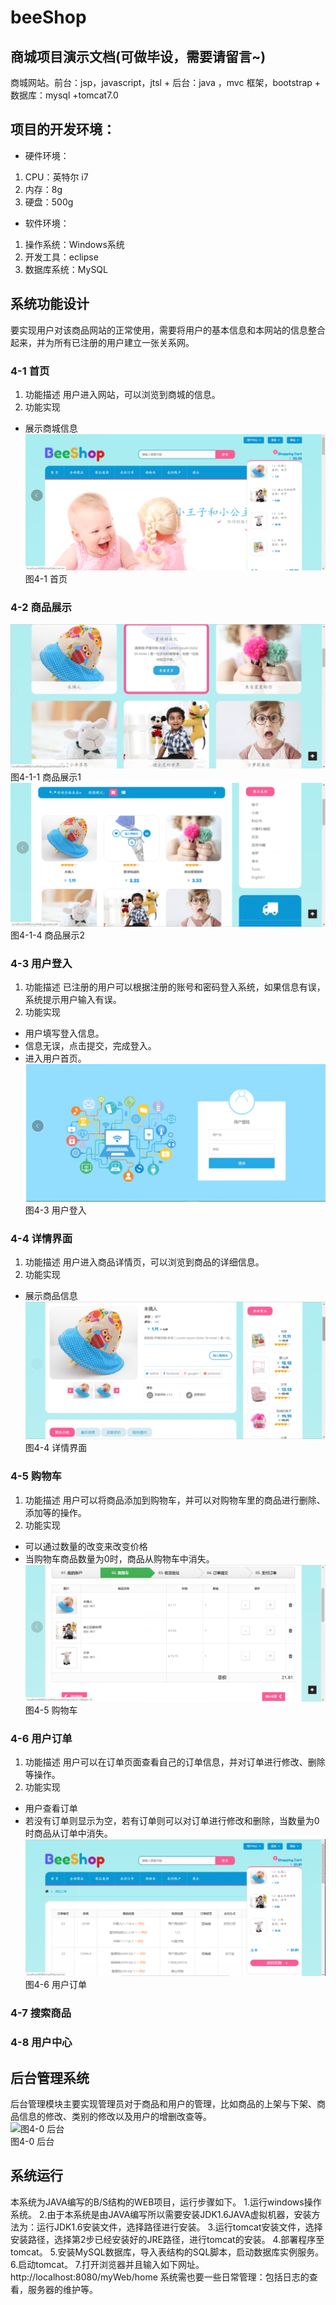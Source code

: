 # beeShop

## 商城项目演示文档(可做毕设，需要请留言~)

商城网站。前台：jsp，javascript，jtsl  + 后台：java ，mvc 框架，bootstrap + 数据库：mysql +tomcat7.0

## 项目的开发环境：
* 硬件环境：
1. CPU：英特尔 i7
2. 内存：8g
3. 	硬盘：500g
* 软件环境：
1. 操作系统：Windows系统
2. 开发工具：eclipse
3. 数据库系统：MySQL

## 	系统功能设计
要实现用户对该商品网站的正常使用，需要将用户的基本信息和本网站的信息整合起来，并为所有已注册的用户建立一张关系网。

### 4-1 首页
1.	功能描述
用户进入网站，可以浏览到商城的信息。
2.	功能实现
*	展示商城信息  
![图4-1 首页](https://github.com/alienYalien/beeShop/blob/master/Results/img/4-1.png)  
图4-1 首页

### 4-2	商品展示  
![图4-1-1 商品展示1](https://github.com/alienYalien/beeShop/blob/master/Results/img/4-1-1.png)  
图4-1-1 商品展示1  
![图4-1-4 商品展示2](https://github.com/alienYalien/beeShop/blob/master/Results/img/4-1-4.png)  
图4-1-4 商品展示2

### 4-3	用户登入
1.	功能描述
已注册的用户可以根据注册的账号和密码登入系统，如果信息有误，系统提示用户输入有误。
2.	功能实现
*	用户填写登入信息。
*	信息无误，点击提交，完成登入。
*	进入用户首页。  
![图4-3 用户登入](https://github.com/alienYalien/beeShop/blob/master/Results/img/4-3.png)  
图4-3 用户登入

### 4-4 详情界面
1.	功能描述
用户进入商品详情页，可以浏览到商品的详细信息。
2.	功能实现
*	展示商品信息  
![图4-4 详情界面](https://github.com/alienYalien/beeShop/blob/master/Results/img/4-4.png)  
图4-4 详情界面

### 4-5 购物车
1.	功能描述
用户可以将商品添加到购物车，并可以对购物车里的商品进行删除、添加等的操作。
2.	功能实现
*	可以通过数量的改变来改变价格
*	当购物车商品数量为0时，商品从购物车中消失。  
![图4-5 购物车](https://github.com/alienYalien/beeShop/blob/master/Results/img/4-5.png)  
图4-5 购物车

### 4-6	用户订单
1.	功能描述
用户可以在订单页面查看自己的订单信息，并对订单进行修改、删除等操作。
2.	功能实现
*	用户查看订单
*	若没有订单则显示为空，若有订单则可以对订单进行修改和删除，当数量为0时商品从订单中消失。  
![图4-6 用户订单](https://github.com/alienYalien/beeShop/blob/master/Results/img/4-6.png)  
图4-6 用户订单

### 4-7	搜索商品
### 4-8	用户中心

## 	后台管理系统
后台管理模块主要实现管理员对于商品和用户的管理，比如商品的上架与下架、商品信息的修改、类别的修改以及用户的增删改查等。  
![图4-0 后台](https://github.com/alienYalien/beeShop/blob/master/Results/img/4-0.png)  
图4-0 后台

##	系统运行
本系统为JAVA编写的B/S结构的WEB项目，运行步骤如下。
1.运行windows操作系统。
2.由于本系统是由JAVA编写所以需要安装JDK1.6JAVA虚拟机器，安装方法为：运行JDK1.6安装文件，选择路径进行安装。
3.运行tomcat安装文件，选择安装路径，选择第2步已经安装好的JRE路径，进行tomcat的安装。
4.部署程序至tomcat。
5.安装MySQL数据库，导入表结构的SQL脚本，启动数据库实例服务。
6.启动tomcat。
7.打开浏览器并且输入如下网址。
http://localhost:8080/myWeb/home
系统需也要一些日常管理：包括日志的查看，服务器的维护等。
